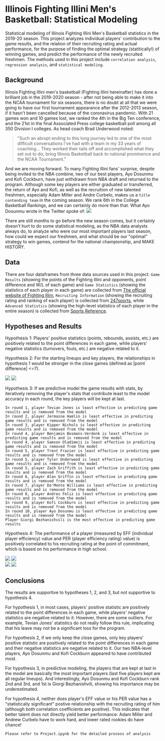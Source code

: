 # Illinois Fighting Illini Men's Basketball: Statistical Modeling
Statistical modeling of Illinois Fighting Illini Men's Basketball statistics in the 2019-20 season. This project analyzes individual players' contribution to the game results, and the relation of their recruiting rating and actual performance, for the purpose of finding the optimal strategy (statitically!) of winning games, and predict the performance of the newly recruited freshmen. The methods used in this project include `correlation analysis`, `regression analysis`, and `statistical modeling`.

## Background
Illinois Fighting Illini men's basketball (Fighting Illini hereinafter) has done a brilliant job in the 2019-2020 season - after not being able to make it into the NCAA tournament for six seasons, there is no doubt at all that we were going to have our first tournament appearance after the 2012-2013 season, if it hasn't been cancelled because of the coronavirus pandemic. With 21 games won and 10 games lost, we ranked the 4th in the Big Ten conference, and the 21st in the final Associated Press college basketball poll among all 350 Division I colleges. As head coach Brad Underwood noted:
> "Such an abrupt ending to this long journey led to one of the most difficult conversations I've had with a team in my 33 years of coaching...  They worked their tails off and accomplished what they set out to do; bring Illinois Basketball back to national prominence and the NCAA Tournament."

And we are moving forward. To many Fighting Illini fans' surprise, despite being invited to the NBA combine, two of our best players, Ayo Dosunmu and Kofi Cockburn, have just withdrawn from NBA draft and returned to the program. Although some key players are either graduated or transferred, the return of Ayo and Kofi, as well as the recruition of new talented freshmen, especially Adam Miller and Andre Curbelo, makes us a `title contending team` in the coming season. We rank 6th in the College Basketball Rankings, and we can certainly do more than that. What Ayo Dosunmu wrote in the Twitter spoke of:
![](https://pbs.twimg.com/media/EeTI7bDWkAYcztJ?format=jpg&name=medium)

There are still months to go before the new season comes, but it certainly doesn't hurt to do some statistical modeling, as the NBA data analysts always do, to analyze who were our most important players last season, how could we expect our freshmen, and what should be our "optimal" strategy to win games, contend for the national championship, and MAKE HISTORY.

## Data
There are four dataframes from three data sources used in this project. `Game Results` (showing the points of the Fighting Illini and opponents, point difference and W/L of each game) and `Game Statistics` (showing the statistics of each player in each game) are collected from [The official website of Fighting Illini](https://fightingillini.com/sports/mens-basketball/stats), `Recruiting Information` (showing the recruiting rating and ranking of each player) is collected from [247sports](https://247sports.com/college/illinois/Season/2020-Basketball/Commits/), while `Advanced Statistics` (showing the high-level statistics of each player in the entire season) is collected from [Sports Reference](https://www.sports-reference.com/cbb/schools/illinois/2020.html).

## Hypotheses and Results
Hypothesis 1: Players' positive statistics (points, rebounds, assists, etc.) are positively related to the point differences in each game, while players' negative statistics (turnovers, fouls, etc.) are negative related to it.

Hypothesis 2: For the starting lineups and key players, the relationships in hypothesis 1 would be stronger in the close games (defined as |point difference| <=7).

![](https://github.com/charlemagne1996/Final_Projects_Su2020/blob/master/Images/Result1.png) 
![](https://github.com/charlemagne1996/Final_Projects_Su2020/blob/master/Images/Result2.png)  

Hypothesis 3: If we predictive model the game results with stats, by iteratively removing the player's stats that contribute least to the model accuracy in each round, the key players will be kept at last.

    In round 1, player Tevian Jones is least effective in predicting game results and is removed from the model
    In round 2, player Jermaine Hamlin is least effective in predicting game results and is removed from the model
    In round 3, player Kipper Nichols is least effective in predicting game results and is removed from the model
    In round 4, player Benjamin Bosmans-Verdonk is least effective in predicting game results and is removed from the model
    In round 4, player Samson Oladimeji is least effective in predicting game results and is removed from the model
    In round 5, player Trent Frazier is least effective in predicting game results and is removed from the model
    In round 5, player Tyler Underwood is least effective in predicting game results and is removed from the model
    In round 5, player Zach Griffith is least effective in predicting game results and is removed from the model
    In round 6, player Alan Griffin is least effective in predicting game results and is removed from the model
    In round 7, player Da'Monte Williams is least effective in predicting game results and is removed from the model
    In round 8, player Andres Feliz is least effective in predicting game results and is removed from the model
    In round 9, player Kofi Cockburn is least effective in predicting game results and is removed from the model
    In round 10, player Ayo Dosunmu is least effective in predicting game results and is removed from the model
    Player Giorgi Bezhanishvili is the most effective in predicting game results

Hypothesis 4: The performance of a player (measured by EFF (individual player efficiency) value and PER (player efficiency rating) value) is positively correlated to his recruiting rating at the point of commitment, which is based on his performance in high school.

![](https://github.com/charlemagne1996/Final_Projects_Su2020/blob/master/Images/Result3.png) 
![](https://github.com/charlemagne1996/Final_Projects_Su2020/blob/master/Images/Result4.png)  
![](https://github.com/charlemagne1996/Final_Projects_Su2020/blob/master/Images/Result5.png) 
![](https://github.com/charlemagne1996/Final_Projects_Su2020/blob/master/Images/Result6.png)  

## Conclusions

The results are supportive to hypotheses 1, 2, and 3, but not supportive to hypothesis 4.

For hypothesis 1, in most cases, players' positive statistic are positively related to the point differences in each game, while players' negative statistics are negative related to it. However, there are some outliers. For example, Tevian Jones' statistics do not really follow this rule, implicating that his leave may not be a significant loss for the program.

For hypothesis 2, if we only keep the close games, only key players' positive statistic are positively related to the point differences in each game and their negative statistics are negative related to it. Our two NBA-level players, Ayo Dosunmu and Kofi Cockburn appeared to have contributed most.

For hypothesis 3, in predictive modeling, the players that are kept at last in the model are basically the most important players (last five players kept are all regular lineups). And interestingly, Ayo Dosunmu and Kofi Cockburn rank 2nd and 3rd, and 1st is Giorgi Bezhanishvili, showing his importance may be underestimated.

For hypothesis 4, neither does player's EFF value or his PER value has a "statistically significant" postive relationship with the recruiting rating of him (although both correlation coefficients are positive). This indicates that better talent does not directly yield better performance: Adam Miller and Andrew Curbelo have to work hard, and lower rated rookies do have chance!

    Please refer to Project.ipynb for the detailed process of analysis
